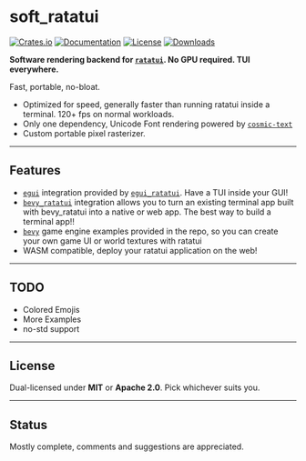 # soft_ratatui

[![Crates.io](https://img.shields.io/crates/v/soft_ratatui.svg)](https://crates.io/crates/soft_ratatui)
[![Documentation](https://docs.rs/soft_ratatui/badge.svg)](https://docs.rs/soft_ratatui/latest/soft_ratatui/)
[![License](https://img.shields.io/badge/license-MIT-blue.svg)](https://github.com/bevyengine/bevy/blob/master/LICENSE)
[![Downloads](https://img.shields.io/crates/d/soft_ratatui.svg)](https://crates.io/crates/soft_ratatui)

**Software rendering backend for [`ratatui`](https://github.com/ratatui/ratatui). No GPU required. TUI everywhere.**

Fast, portable, no-bloat. 


- Optimized for speed, generally faster than running ratatui inside a terminal. 120+ fps on normal workloads.
- Only one dependency, Unicode Font rendering powered by [`cosmic-text`](https://github.com/pop-os/cosmic-text)
- Custom portable pixel rasterizer.
---

## Features

- [`egui`](https://github.com/emilk/egui) integration provided by [`egui_ratatui`](https://github.com/gold-silver-copper/egui_ratatui). Have a TUI inside your GUI!
- [`bevy_ratatui`](https://github.com/cxreiff/bevy_ratatui) integration allows you to turn an existing terminal app built with bevy_ratatui into a native or web app. The best way to build a terminal app!!
- [`bevy`](https://github.com/bevyengine/bevy) game engine examples provided in the repo, so you can create your own game UI or world textures with ratatui
- WASM compatible, deploy your ratatui application on the web!

---

## TODO

- Colored Emojis
- More Examples
- no-std support


---

## License

Dual-licensed under **MIT** or **Apache 2.0**.
Pick whichever suits you.

---

## Status

Mostly complete, comments and suggestions are appreciated.
